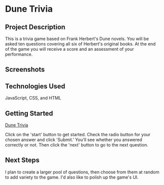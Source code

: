 # **Dune Trivia**

## Project Description

This is a trivia game based on Frank Herbert's Dune novels. You will be asked ten questions covering all six of Herbert's original books. At the end of the game you will receive a score and an assessment of your performance.

## Screenshots


## Technologies Used

JavaScript, CSS, and HTML

## Getting Started

[Dune Trivia](https://philberdecio.github.io/Dune-Trivia/)

Click on the 'start' button to get started. Check the radio button for your chosen answer and click 'Submit.' You'll see whether you answered correctly or not. Then click the 'next' button to go to the next question.

## Next Steps

I plan to create a larger pool of questions, then choose from them at random to add variety to the game. I'd also like to polish up the game's UI.